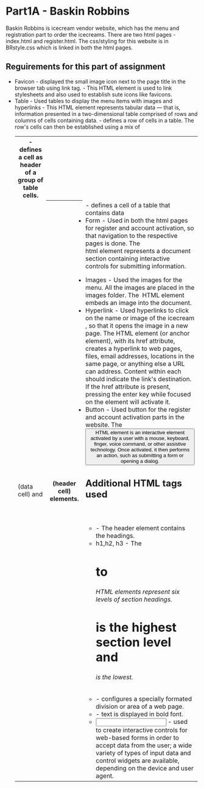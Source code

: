 # Part1A - Baskin Robbins

Baskin Robbins is icecream vendor website, which has the menu and registration part to order the icecreams. There are two html pages - index.html and register.html. The css/styling for this website is in BRstyle.css which is linked in both the html pages.

## Reguirements for this part of assignment
* Favicon - displayed the small image icon next to the page title in the browser tab using link tag.
    <link> - This HTML element is used to link stylesheets and also used to establish sute icons like favicons.
* Table - Used tables to display the menu items with images and hyperlinks
    <table> - This HTML element represents tabular data — that is, information presented in a two-dimensional table comprised of rows and columns of cells containing data.
    <th> -  defines a cell as header of a group of table cells. 
    <tr> -  defines a row of cells in a table. The row's cells can then be established using a mix of <td> (data cell) and <th> (header cell) elements.
    <td> -  defines a cell of a table that contains data
* Form - Used in both the html pages for register and account activation, so that navigation to the respective pages is done.
    The <form> html element represents a document section containing interactive controls for submitting information.
* Images -  Used the images for the menu. All the images are placed in the images folder.
    The <img> HTML element embeds an image into the document.
* Hyperlink - Used hyperlinks to click on the name or image of the icecream , so that it opens the image in a new page.
    The <a> HTML element (or anchor element), with its href attribute, creates a hyperlink to web pages, files, email addresses, locations in the same page, or anything else a URL can address.
    Content within each <a> should indicate the link's destination. If the href attribute is present, pressing the enter key while focused on the <a> element will activate it.
* Button - Used button for the register and account activation parts in the website.
    The <button> HTML element is an interactive element activated by a user with a mouse, keyboard, finger, voice command, or other assistive technology. Once activated, it then performs an action, such as submitting a form or opening a dialog.

## Additional HTML tags used
* <header></header> - The header element contains the headings.
* h1,h2, h3 - The <h1> to <h6> HTML elements represent six levels of section headings. <h1> is the highest section level and <h6> is the lowest.
* <div></div> - configures a specially formated division or area of a web page.
* <b></b> - text is displayed in bold font.
* <input> - used to create interactive controls for web-based forms in order to accept data from the user; a wide variety of types of input data and control widgets are available, depending on the device and user agent. 